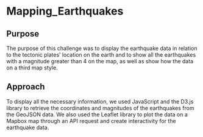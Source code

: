 # Mapping_Earthquakes
## Purpose
The purpose of this challenge was to display the earthquake data in relation to the tectonic plates’ location on the earth and to show all the earthquakes with a magnitude greater than 4 on the map, as well as show how the data  on a third map style.

## Approach
To display all the necessary information, we used JavaScript and the D3.js library to retrieve the coordinates and magnitudes of the earthquakes from the GeoJSON data. We also used the Leaflet library to plot the data on a Mapbox map through an API request and create interactivity for the earthquake data.
